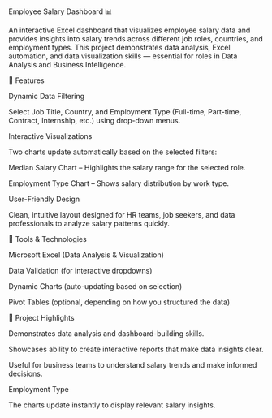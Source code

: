 Employee Salary Dashboard 📊

An interactive Excel dashboard that visualizes employee salary data and provides insights into salary trends across different job roles, countries, and employment types. This project demonstrates data analysis, Excel automation, and data visualization skills — essential for roles in Data Analysis and Business Intelligence.

🔹 Features

Dynamic Data Filtering

Select Job Title, Country, and Employment Type (Full-time, Part-time, Contract, Internship, etc.) using drop-down menus.

Interactive Visualizations

Two charts update automatically based on the selected filters:

Median Salary Chart – Highlights the salary range for the selected role.

Employment Type Chart – Shows salary distribution by work type.

User-Friendly Design

Clean, intuitive layout designed for HR teams, job seekers, and data professionals to analyze salary patterns quickly.

🔹 Tools & Technologies

Microsoft Excel (Data Analysis & Visualization)

Data Validation (for interactive dropdowns)

Dynamic Charts (auto-updating based on selection)

Pivot Tables (optional, depending on how you structured the data)

🔹 Project Highlights

Demonstrates data analysis and dashboard-building skills.

Showcases ability to create interactive reports that make data insights clear.

Useful for business teams to understand salary trends and make informed decisions.



Employment Type

The charts update instantly to display relevant salary insights.
